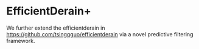 # EfficientDerain+
We further extend the efficientderain in https://github.com/tsingqguo/efficientderain via a novel predictive filtering framework.
